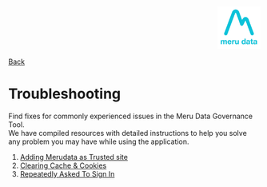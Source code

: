 <p align="Right">
  <img width="85" height="85" src="../../Media/Images/Logos/Merudata_Logo1.png">
</p>

[Back](../../Help.md)

# Troubleshooting 

Find fixes for commonly experienced issues in the Meru Data Governance Tool.  
We have compiled resources with detailed instructions to help you solve any problem you may have while using the application. 

1. [Adding Merudata as Trusted site](Adding_merudata_as_Trusted_Site.md)
2. [Clearing Cache & Cookies](Clearing_Cache_&_Cookies.md)
3. [Repeatedly Asked To Sign In](Repeatedly_Asked_to_Sign_In.md)